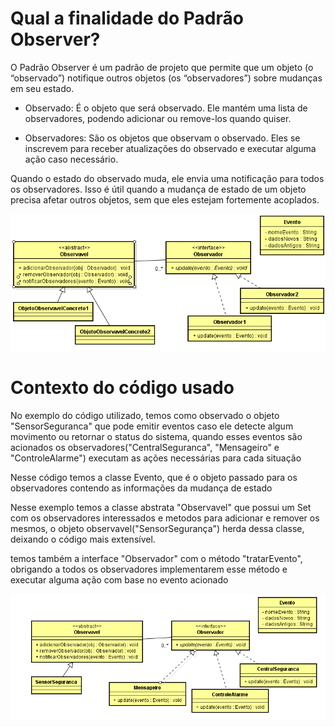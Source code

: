 # Qual a finalidade do Padrão Observer?

 O Padrão Observer é um padrão de projeto que permite que um objeto (o “observado”) notifique outros objetos (os “observadores”) sobre mudanças em seu estado.

- Observado: É o objeto que será observado. Ele mantém uma lista de observadores, podendo adicionar ou remove-los quando quiser.

- Observadores: São os objetos que observam o observado. Eles se inscrevem para receber atualizações do observado e executar alguma ação caso necessário.

Quando o estado do observado muda, ele envia uma notificação para todos os observadores. Isso é útil quando a mudança de estado de um objeto precisa afetar outros objetos, sem que eles estejam fortemente acoplados.

![UML](UML/UML-Observer.png)


# Contexto do código usado
No exemplo do código utilizado, temos como observado o objeto "SensorSeguranca" que pode emitir eventos caso ele detecte algum movimento ou retornar o status do sistema, quando esses eventos são acionados os observadores("CentralSeguranca", "Mensageiro" e "ControleAlarme") executam as ações necessárias para cada situação

Nesse código temos a classe Evento, que é o objeto passado para os observadores contendo as informações da mudança de estado

Nesse exemplo temos a classe abstrata "Observavel" que possui um Set com os observadores interessados e metodos para adicionar e remover os mesmos, o objeto observavel("SensorSegurança") herda dessa classe, deixando o código mais extensível.

temos também a interface "Observador" com o método "tratarEvento", obrigando a todos os observadores implementarem esse método e executar alguma ação com base no evento acionado

![UML do Problema](UML/UML-Observer-Seguranca.png)


